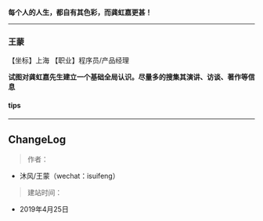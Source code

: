 
**每个人的人生，都自有其色彩，而龚虹嘉更甚！**
- - - - -
### **王蒙**
【坐标】上海
【职业】程序员/产品经理

**试图对龚虹嘉先生建立一个基础全局认识。尽量多的搜集其演讲、访谈、著作等信息**

#### tips

- - - - -

##  ChangeLog

>  作者：
- 沐风/王蒙（wechat：isuifeng）
>  建站时间：
- 2019年4月25日